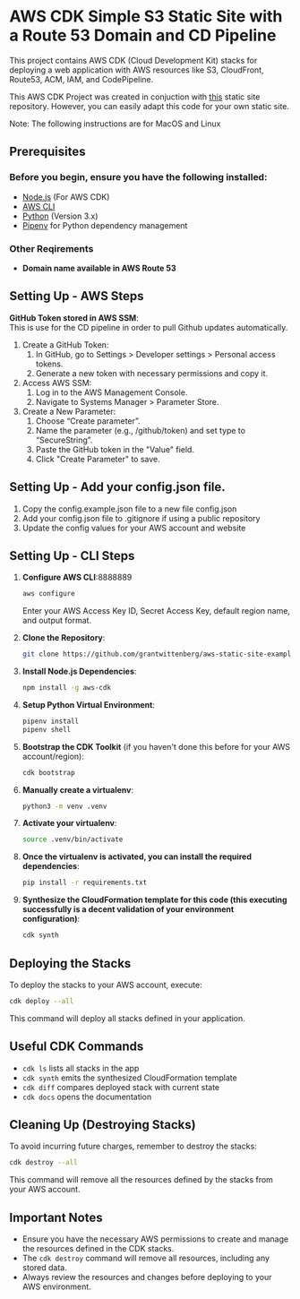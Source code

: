 # AWS CDK Simple S3 Static Site with a Route 53 Domain and CD Pipeline

This project contains AWS CDK (Cloud Development Kit) stacks for deploying a web application with AWS resources like S3, CloudFront, Route53, ACM, IAM, and CodePipeline.

This AWS CDK Project was created in conjuction with [this](https://github.com/grantwittenberg/static-site-example.git) static site repository. However, you can easily adapt this code for your own static site.

Note: The following instructions are for MacOS and Linux

## Prerequisites

### Before you begin, ensure you have the following installed:
- [Node.js](https://nodejs.org/) (For AWS CDK)
- [AWS CLI](https://aws.amazon.com/cli/)
- [Python](https://www.python.org/downloads/) (Version 3.x)
- [Pipenv](https://pipenv.pypa.io/en/latest/) for Python dependency management

### Other Reqirements
- **Domain name available in AWS Route 53**

## Setting Up - AWS Steps
**GitHub Token stored in AWS SSM**:  
This is use for the CD pipeline in order to pull Github updates automatically.
 1. Create a GitHub Token:
     1. In GitHub, go to Settings > Developer settings > Personal access tokens.
     2. Generate a new token with necessary permissions and copy it.
 2. Access AWS SSM:
     1. Log in to the AWS Management Console.
     2. Navigate to Systems Manager > Parameter Store.
 3. Create a New Parameter:
     1. Choose “Create parameter”.
     2. Name the parameter (e.g., /github/token) and set type to “SecureString”.
     3. Paste the GitHub token in the "Value" field.
     4. Click "Create Parameter" to save.

## Setting Up - Add your config.json file.
1. Copy the config.example.json file to a new file config.json
2. Add your config.json file to .gitignore if using a public repository
3. Update the config values for your AWS account and website

## Setting Up - CLI Steps

1. **Configure AWS CLI**:8888889
   ```sh
   aws configure
   ```
   Enter your AWS Access Key ID, Secret Access Key, default region name, and output format.

2. **Clone the Repository**:
   ```sh
   git clone https://github.com/grantwittenberg/aws-static-site-example.git
   ```

3. **Install Node.js Dependencies**:
   ```sh
   npm install -g aws-cdk
   ```

4. **Setup Python Virtual Environment**:
   ```sh
   pipenv install
   pipenv shell
   ```

5. **Bootstrap the CDK Toolkit** (if you haven't done this before for your AWS account/region):
   ```sh
   cdk bootstrap
   ```

6. **Manually create a virtualenv**:
    ```sh
    python3 -m venv .venv
    ```

7. **Activate your virtualenv**:
    ```sh
    source .venv/bin/activate
    ```

8. **Once the virtualenv is activated, you can install the required dependencies**:
    ```sh
    pip install -r requirements.txt
    ```

9. **Synthesize the CloudFormation template for this code (this executing successfully is a decent validation of your environment configuration)**:
    ```sh
    cdk synth
    ```

## Deploying the Stacks

To deploy the stacks to your AWS account, execute:

```sh
cdk deploy --all
```

This command will deploy all stacks defined in your application.

## Useful CDK Commands

- `cdk ls` lists all stacks in the app
- `cdk synth` emits the synthesized CloudFormation template
- `cdk diff` compares deployed stack with current state
- `cdk docs` opens the documentation

## Cleaning Up (Destroying Stacks)

To avoid incurring future charges, remember to destroy the stacks:

```sh
cdk destroy --all
```

This command will remove all the resources defined by the stacks from your AWS account.

## Important Notes

- Ensure you have the necessary AWS permissions to create and manage the resources defined in the CDK stacks.
- The `cdk destroy` command will remove all resources, including any stored data.
- Always review the resources and changes before deploying to your AWS environment.